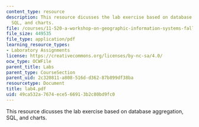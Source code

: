 ```yaml
---
content_type: resource
description: This resource dicusses the lab exercise based on database aggregation,
  SQL, and charts.
file: /courses/11-520-a-workshop-on-geographic-information-systems-fall-2005/49ca532a7674ece566913b2c80bd9fc0_lab4.pdf
file_size: 449535
file_type: application/pdf
learning_resource_types:
- Laboratory Assignments
license: https://creativecommons.org/licenses/by-nc-sa/4.0/
ocw_type: OCWFile
parent_title: Labs
parent_type: CourseSection
parent_uid: 2c320811-a808-516d-d362-87b899df38ba
resourcetype: Document
title: lab4.pdf
uid: 49ca532a-7674-ece5-6691-3b2c80bd9fc0
---
```

This resource dicusses the lab exercise based on database aggregation, SQL, and charts.